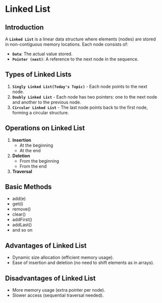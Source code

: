 # **Linked List**

## Introduction
A **`Linked List`** is a linear data structure where elements (nodes) are stored in non-contiguous memory locations. Each node consists of:
- **`Data`**: The actual value stored.
- **`Pointer (next)`**: A reference to the next node in the sequence.

## Types of Linked Lists
1. **`Singly Linked List(Today's Topic)`** - Each node points to the next node.
2. **`Doubly Linked List`** - Each node has two pointers: one to the next node and another to the previous node.
3. **`Circular Linked List`** - The last node points back to the first node, forming a circular structure.

## Operations on Linked List
1. **Insertion**
   - At the beginning
   - At the end
2. **Deletion**
   - From the beginning
   - From the end
3. **Traversal**

## Basic Methods 
- add(e)
- get(i)
- remove()
- clear()
- addFirst()
- addLast()
- and so on
## Advantages of Linked List
- Dynamic size allocation (efficient memory usage).
- Ease of insertion and deletion (no need to shift elements as in arrays).

## Disadvantages of Linked List
- More memory usage (extra pointer per node).
- Slower access (sequential traversal needed).

